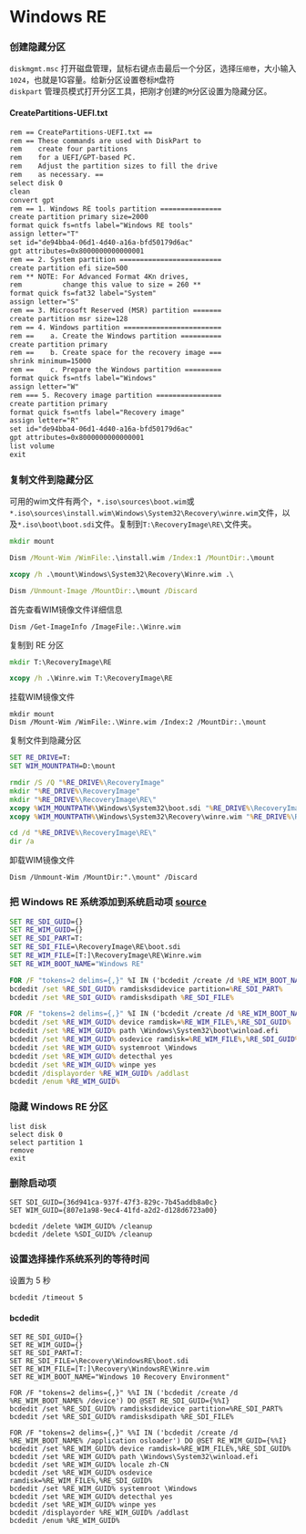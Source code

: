 # Windows RE          
### 创建隐藏分区         
`diskmgmt.msc` 打开磁盘管理，鼠标右键点击最后一个分区，选择`压缩卷`，大小输入`1024`，也就是1G容量。给新分区设置卷标`M`盘符      
`diskpart` 管理员模式打开分区工具，把刚才创建的`M`分区设置为隐藏分区。        
#### CreatePartitions-UEFI.txt          
```txt
rem == CreatePartitions-UEFI.txt ==
rem == These commands are used with DiskPart to
rem    create four partitions
rem    for a UEFI/GPT-based PC.
rem    Adjust the partition sizes to fill the drive
rem    as necessary. ==
select disk 0
clean
convert gpt
rem == 1. Windows RE tools partition ===============
create partition primary size=2000
format quick fs=ntfs label="Windows RE tools"
assign letter="T"
set id="de94bba4-06d1-4d40-a16a-bfd50179d6ac"
gpt attributes=0x8000000000000001
rem == 2. System partition =========================
create partition efi size=500
rem ** NOTE: For Advanced Format 4Kn drives,
rem          change this value to size = 260 **
format quick fs=fat32 label="System"
assign letter="S"
rem == 3. Microsoft Reserved (MSR) partition =======
create partition msr size=128
rem == 4. Windows partition ========================
rem ==    a. Create the Windows partition ==========
create partition primary 
rem ==    b. Create space for the recovery image ===
shrink minimum=15000
rem ==    c. Prepare the Windows partition ========= 
format quick fs=ntfs label="Windows"
assign letter="W"
rem === 5. Recovery image partition ================
create partition primary
format quick fs=ntfs label="Recovery image"
assign letter="R"
set id="de94bba4-06d1-4d40-a16a-bfd50179d6ac"
gpt attributes=0x8000000000000001
list volume
exit
```
### 复制文件到隐藏分区            
可用的wim文件有两个，`*.iso\sources\boot.wim`或`*.iso\sources\install.wim\Windows\System32\Recovery\winre.wim`文件，以及`*.iso\boot\boot.sdi`文件。复制到`T:\RecoveryImage\RE\`文件夹。          
```bat
mkdir mount

Dism /Mount-Wim /WimFile:.\install.wim /Index:1 /MountDir:.\mount

xcopy /h .\mount\Windows\System32\Recovery\Winre.wim .\

Dism /Unmount-Image /MountDir:.\mount /Discard
```
首先查看WIM镜像文件详细信息          
```
Dism /Get-ImageInfo /ImageFile:.\Winre.wim
```
复制到 RE 分区       
```bat
mkdir T:\RecoveryImage\RE

xcopy /h .\Winre.wim T:\RecoveryImage\RE
```
挂载WIM镜像文件            
```
mkdir mount
Dism /Mount-Wim /WimFile:.\Winre.wim /Index:2 /MountDir:.\mount
```
复制文件到隐藏分区           
```bat
SET RE_DRIVE=T:
SET WIM_MOUNTPATH=D:\mount

rmdir /S /Q "%RE_DRIVE%\RecoveryImage"
mkdir "%RE_DRIVE%\RecoveryImage"
mkdir "%RE_DRIVE%\RecoveryImage\RE\"
xcopy %WIM_MOUNTPATH%\Windows\System32\boot.sdi "%RE_DRIVE%\RecoveryImage\RE\" /H /K /Y
xcopy %WIM_MOUNTPATH%\Windows\System32\Recovery\winre.wim "%RE_DRIVE%\RecoveryImage\RE\" /H /K /Y

cd /d "%RE_DRIVE%\RecoveryImage\RE\"
dir /a
```
卸载WIM镜像文件          
```
Dism /Unmount-Wim /MountDir:".\mount" /Discard
```
### 把 Windows RE 系统添加到系统启动项 [source](/storage/windows/deploy/add_re.bat)             
```bat
SET RE_SDI_GUID={}
SET RE_WIM_GUID={}
SET RE_SDI_PART=T:
SET RE_SDI_FILE=\RecoveryImage\RE\boot.sdi
SET RE_WIM_FILE=[T:]\RecoveryImage\RE\Winre.wim
SET RE_WIM_BOOT_NAME="Windows RE"

FOR /F "tokens=2 delims={,}" %I IN ('bcdedit /create /d %RE_WIM_BOOT_NAME% /device') DO @SET RE_SDI_GUID={%I}
bcdedit /set %RE_SDI_GUID% ramdisksdidevice partition=%RE_SDI_PART%
bcdedit /set %RE_SDI_GUID% ramdisksdipath %RE_SDI_FILE%

FOR /F "tokens=2 delims={,}" %I IN ('bcdedit /create /d %RE_WIM_BOOT_NAME% /application osloader') DO @SET RE_WIM_GUID={%I}
bcdedit /set %RE_WIM_GUID% device ramdisk=%RE_WIM_FILE%,%RE_SDI_GUID%
bcdedit /set %RE_WIM_GUID% path \Windows\System32\boot\winload.efi
bcdedit /set %RE_WIM_GUID% osdevice ramdisk=%RE_WIM_FILE%,%RE_SDI_GUID%
bcdedit /set %RE_WIM_GUID% systemroot \Windows
bcdedit /set %RE_WIM_GUID% detecthal yes
bcdedit /set %RE_WIM_GUID% winpe yes
bcdedit /displayorder %RE_WIM_GUID% /addlast
bcdedit /enum %RE_WIM_GUID%
```
### 隐藏 Windows RE 分区        
```
list disk
select disk 0
select partition 1
remove
exit
```
### 删除启动项            
```
SET SDI_GUID={36d941ca-937f-47f3-829c-7b45addb8a0c}
SET WIM_GUID={807e1a98-9ec4-41fd-a2d2-d128d6723a00}

bcdedit /delete %WIM_GUID% /cleanup
bcdedit /delete %SDI_GUID% /cleanup
```
### 设置选择操作系统系列的等待时间            
设置为 5 秒          
```
bcdedit /timeout 5
```

#### bcdedit       
```
SET RE_SDI_GUID={}
SET RE_WIM_GUID={}
SET RE_SDI_PART=T:
SET RE_SDI_FILE=\Recovery\WindowsRE\boot.sdi
SET RE_WIM_FILE=[T:]\Recovery\WindowsRE\Winre.wim
SET RE_WIM_BOOT_NAME="Windows 10 Recovery Environment"

FOR /F "tokens=2 delims={,}" %%I IN ('bcdedit /create /d %RE_WIM_BOOT_NAME% /device') DO @SET RE_SDI_GUID={%%I}
bcdedit /set %RE_SDI_GUID% ramdisksdidevice partition=%RE_SDI_PART%
bcdedit /set %RE_SDI_GUID% ramdisksdipath %RE_SDI_FILE%

FOR /F "tokens=2 delims={,}" %%I IN ('bcdedit /create /d %RE_WIM_BOOT_NAME% /application osloader') DO @SET RE_WIM_GUID={%%I}
bcdedit /set %RE_WIM_GUID% device ramdisk=%RE_WIM_FILE%,%RE_SDI_GUID%
bcdedit /set %RE_WIM_GUID% path \Windows\System32\winload.efi
bcdedit /set %RE_WIM_GUID% locale zh-CN
bcdedit /set %RE_WIM_GUID% osdevice ramdisk=%RE_WIM_FILE%,%RE_SDI_GUID%
bcdedit /set %RE_WIM_GUID% systemroot \Windows
bcdedit /set %RE_WIM_GUID% detecthal yes
bcdedit /set %RE_WIM_GUID% winpe yes
bcdedit /displayorder %RE_WIM_GUID% /addlast
bcdedit /enum %RE_WIM_GUID%
```